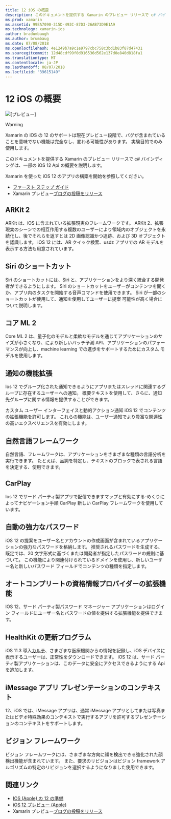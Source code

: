 ```yaml
---
title: 12 iOS の概要
description: このドキュメントを提供する Xamarin のプレビュー リリースで c# バインディングは、一部の iOS 12 Api の概要を説明します。
ms.prod: xamarin
ms.assetid: 99EA7090-315D-493C-87D3-26AB73D9E1A9
ms.technology: xamarin-ios
author: bradumbaugh
ms.author: brumbaug
ms.date: 07/08/2018
ms.openlocfilehash: 4e1249b7a9c1e9797cbc758c3bd1b83f87d47431
ms.sourcegitcommit: 12d48cdf99f0d916536d562e137d0e840d818fa1
ms.translationtype: MT
ms.contentlocale: ja-JP
ms.lasthandoff: 08/07/2018
ms.locfileid: "39615149"
---
```

# <a name="introduction-to-ios-12"></a>12 iOS の概要

![[プレビュー]](~/media/shared/preview.png)

> [!WARNING]
> Xamarin の iOS の 12 のサポートは現在プレビュー段階で、バグが含まれていることを意味でない機能は完全なし、変わる可能性があります。 実験目的でのみ使用します。

このドキュメントを提供する Xamarin のプレビュー リリースで c# バインディングは、一部の iOS 12 Api の概要を説明します。

Xamarin を使った iOS 12 のアプリの構築を開始を参照してください。

- [ファースト ステップ ガイド](get-started.md)
- Xamarin プレビュー[ブログの投稿をリリース](https://releases.xamarin.com/preview-release-xcode-10-beta-5/)

## <a name="arkit-2"></a>ARKit 2

ARKit は、iOS に含まれている拡張現実のフレームワークです。 ARKit 2、拡張現実のシーンでの相互作用する複数のユーザーにより領域内のオブジェクトを永続化し、後でそれらを返すとは 2D 画像認識かつ追跡、および 3D オブジェクトを認識します。 iOS 12 には、AR クイック検索、usdz アプリでの AR モデルを表示する方法も用意されています。

## <a name="siri-shortcuts"></a>Siri のショートカット

Siri のショートカットには、Siri と、アプリケーションをより深く統合する開発者ができるようにします。 Siri のショートカットをユーザーがコンテンツを開くか、アプリ内のタスクを開始する音声コマンドを使用できます。 Siri が一部のショートカットが使用して、通知を使用してユーザーに提案 可能性が高く場合について説明します。

## <a name="core-ml-2"></a>コア ML 2

Core ML 2 は、量子化のモデルと柔軟なモデルを通じてアプリケーションのサイズが小さくなり、により新しいバッチ予測 API、アプリケーションのパフォーマンスが向上し、machine learning での進歩をサポートするためにカスタム モデルを使用します。

## <a name="notification-improvements"></a>通知の機能拡張

Ios 12 でグループ化された通知できるようにアプリまたはスレッドに関連するグループに存在するユーザーへの通知。 概要テキストを使用して、さらに、通知先グループに関する情報を提供することができます。

カスタム ユーザー インターフェイスと動的アクション通知 iOS 12 でコンテンツの拡張機能を許可します。 これらの機能は、ユーザー通知でより豊富な関連性の高いエクスペリエンスを有効にします。

## <a name="natural-language-framework"></a>自然言語フレームワーク

自然言語、フレームワークは、アプリケーションをさまざまな種類の言語分析を実行できます。 たとえば、品詞を特定し、テキストのブロックで表される言語を決定する、使用できます。

## <a name="carplay"></a>CarPlay

Ios 12 でサード パーティ製アプリで配信できますマップと有効にする-めくりによってナビゲーション手順 CarPlay 新しい CarPlay フレームワークを使用しています。

## <a name="automatic-strong-passwords"></a>自動の強力なパスワード

iOS 12 の提案をユーザー名とアカウントの作成画面が含まれているアプリケーションの強力なパスワードを格納します。 推奨されるパスワードを生成する、既定では、20 文字形式に基づくまたは開発者が指定したパスワードの規則に基づいて。 この機能により関連付けられているドメインを使用し、新しいユーザー名と新しいパスワード フィールドでコンテンツの種類を指定します。

## <a name="autofill-credential-provider-extensions"></a>オートコンプリートの資格情報プロバイダーの拡張機能

IOS 12、サード パーティ製パスワード マネージャー アプリケーションはログイン フィールドにユーザー名とパスワードの値を提供する拡張機能を提供できます。

## <a name="healthkit-updates"></a>HealthKit の更新プログラム

iOS 11.3 導入[カルテ](https://www.apple.com/healthcare/health-records/)、さまざまな医療機関からの情報を記録し、iOS デバイスに表示するユーザーは、正常性をダウンロードできます。 iOS 12 は、サード パーティ製アプリケーションは、このデータに安全にアクセスできるようにする Api を追加します。

## <a name="imessage-app-presentation-contexts"></a>iMessage アプリ プレゼンテーションのコンテキスト

12、iOS では、iMessage アプリは、通常 iMessage アプリとしてまたは写真またはビデオ特殊効果のコンテキストで実行するアプリを許可するプレゼンテーションのコンテキストをサポートします。

## <a name="vision-framework"></a>ビジョン フレームワーク

ビジョン フレームワークには、さまざまな方向に顔を検出できる強化された顔検出機能が含まれています。 また、要求のリビジョンはビジョン framework アルゴリズムの特定のリビジョンを選択するようになりました使用できます。

## <a name="related-links"></a>関連リンク

- [IOS (Apple) の 12 の準備](https://developer.apple.com/ios/)
- [iOS 12 プレビュー (Apple)](https://www.apple.com/ios/ios-12-preview/)
- Xamarin プレビュー[ブログの投稿をリリース](https://releases.xamarin.com/preview-release-xcode-10-beta-5/)
